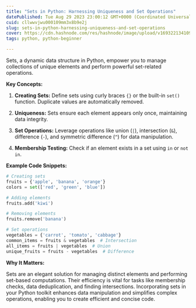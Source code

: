 ```yaml
---
title: "Sets in Python: Harnessing Uniqueness and Set Operations"
datePublished: Tue Aug 29 2023 23:00:12 GMT+0000 (Coordinated Universal Time)
cuid: cllwwvjwu000109mm3x8b9e2j
slug: sets-in-python-harnessing-uniqueness-and-set-operations
cover: https://cdn.hashnode.com/res/hashnode/image/upload/v1693221341093/5aafafa9-ced0-42a8-8720-92208c0593fd.jpeg
tags: python, python-beginner

---
```


Sets, a dynamic data structure in Python, empower you to manage collections of unique elements and perform powerful set-related operations.

**Key Concepts:**

1. **Creating Sets:** Define sets using curly braces `{}` or the built-in `set()` function. Duplicate values are automatically removed.
    
2. **Uniqueness:** Sets ensure each element appears only once, maintaining data integrity.
    
3. **Set Operations:** Leverage operations like union (`|`), intersection (`&`), difference (`-`), and symmetric difference (`^`) for data manipulation.
    
4. **Membership Testing:** Check if an element exists in a set using `in` or `not in`.
    

**Example Code Snippets:**

```python
# Creating sets
fruits = {'apple', 'banana', 'orange'}
colors = set(['red', 'green', 'blue'])

# Adding elements
fruits.add('kiwi')

# Removing elements
fruits.remove('banana')

# Set operations
vegetables = {'carrot', 'tomato', 'cabbage'}
common_items = fruits & vegetables  # Intersection
all_items = fruits | vegetables  # Union
unique_fruits = fruits - vegetables  # Difference
```

**Why It Matters:**

Sets are an elegant solution for managing distinct elements and performing set-based computations. Their efficiency is vital for tasks like membership checks, data deduplication, and finding intersections. Incorporating sets in your Python toolkit enhances data manipulation and simplifies complex operations, enabling you to create efficient and concise code.